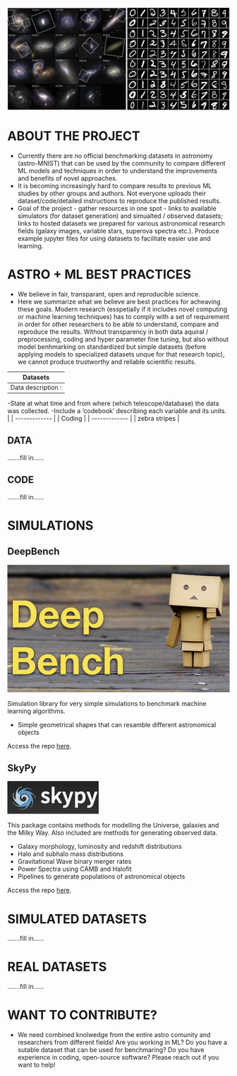 ![](images/Astro-MNIST.png)

# ABOUT THE PROJECT
* Currently there are no official benchmarking datasets in astronomy (astro-MNIST) that can be used by the community to compare different ML models and techniques in order to understand the improvements and benefits of novel approaches.
* It is becoming increasingly hard to compare results to previous ML studies by other groups and authors. Not everyone uploads their dataset/code/detailed instructions to reproduce the published results. 
* Goal of the project - gather resources in one spot - links to available simulators (for dataset generation) and simualted / observed datasets; links to hosted datasets we prepared for various astronomical research fields (galaxy images, variable stars, superova spectra etc.). Produce example jupyter files for using datasets to facilitate easier use and learning.

# ASTRO + ML BEST PRACTICES
* We believe in fair, transparant, open and reproducible science. 
* Here we summarize what we believe are best practices for acheaving these goals. Modern research (esspetially if it includes novel computing or machine learning techniques) has to comply with a set of requirement in order for other researchers to be able to understand, compare and reproduce the results. Without transparency in both data aquiral / preprocessing, coding and hyper parameter fine tuning, but also without model benhmarking on standardized but simple datasets (before applying models to specialized datasets unque for that research topic), we cannot produce trustworthy and reliable scientific results. 

| Datasets      | 
| ------------- |
|Data description :
-State at what time and from where (which telescope/database) the data was collected.
-Include a ‘codebook’ describing each variable and its units. 
   | 
| ------------- |
| Coding        |
| ------------- |
| zebra stripes |




## DATA
.......fill in......

## CODE
.......fill in......


# SIMULATIONS 

## DeepBench
![](images/DeepBench.png)

Simulation library for very simple simulations to benchmark machine learning algorithms. 
- Simple geometrical shapes that can resamble different astronomical objects

Access the repo [here](https://github.com/deepskies/DeepBench).

## SkyPy
![](images/skypy.png)

This package contains methods for modelling the Universe, galaxies and the Milky Way. Also included are methods for generating observed data.
- Galaxy morphology, luminosity and redshift distributions
- Halo and subhalo mass distributions
- Gravitational Wave binary merger rates
- Power Spectra using CAMB and Halofit
- Pipelines to generate populations of astronomical objects

Access the repo [here](https://github.com/skypyproject/skypy).




# SIMULATED DATASETS
.......fill in......



# REAL DATASETS
.......fill in......



# WANT TO CONTRIBUTE?
* We need combined knolwedge from the entire astro comunity and researchers from different fields! Are you working in ML? Do you have a sutable dataset that can be used for benchmaring? Do you have experience in coding, open-source software? Please reach out if you want to help!




